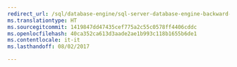 ```yaml
---
redirect_url: /sql/database-engine/sql-server-database-engine-backward-compatibility
ms.translationtype: HT
ms.sourcegitcommit: 1419847dd47435cef775a2c55c0578ff4406cddc
ms.openlocfilehash: 40ca352ca613d3aade2ae1b993c118b1655b6de1
ms.contentlocale: it-it
ms.lasthandoff: 08/02/2017

---
```


